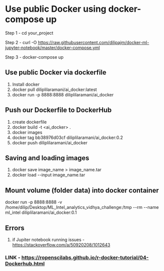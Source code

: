 # Use public Docker using docker-compose up

Step 1 - cd your_project

Step 2 - curl -O https://raw.githubusercontent.com/dilipajm/docker-ml-jupyter-notebook/master/docker-compose.yml

Step 3 - docker-compose up

## Use public Docker via dockerfile
1. Install docker
2. docker pull diliplilaramani/ai_docker:latest
3. docker run -p 8888:8888 diliplilaramani/ai_docker

## Push our Dockerfile to DockerHub
1. create dockerfile
2. docker build -t <ai_docker> .
3. docker images
4. docker tag bb38976d03cf diliplilaramani/ai_docker:0.2
5. docker push diliplilaramani/ai_docker

## Saving and loading images
1. docker save image_name > image_name.tar
2. docker load --input image_name.tar

## Mount volume (folder data) into docker container
docker run -p 8888:8888 -v /home/dilip/Desktop/ML_Intel_analytics_vidhya_challenge:/tmp --rm --name ml_intel diliplilaramani/ai_docker:0.1

## Errors
1. if Jupiter notebook running issues - https://stackoverflow.com/a/50920208/1012643

### LINK - https://ropenscilabs.github.io/r-docker-tutorial/04-Dockerhub.html
